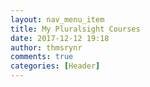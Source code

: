 ```yaml
---
layout: nav_menu_item
title: My Pluralsight Courses
date: 2017-12-12 19:18
author: thmsrynr
comments: true
categories: [Header]
---
```


